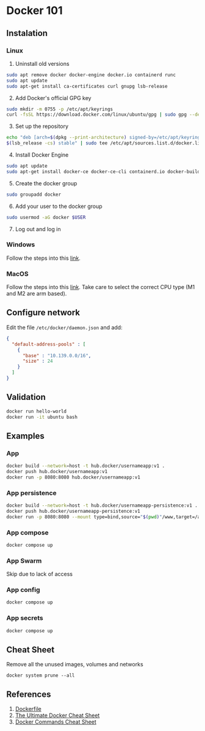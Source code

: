 # Docker 101

## Instalation

### Linux

1. Uninstall old versions 

```bash
sudo apt remove docker docker-engine docker.io containerd runc
sudo apt update
sudo apt-get install ca-certificates curl gnupg lsb-release
```

2. Add Docker's official GPG key

```bash
sudo mkdir -m 0755 -p /etc/apt/keyrings
curl -fsSL https://download.docker.com/linux/ubuntu/gpg | sudo gpg --dearmor -o /etc/apt/keyrings/docker.gpg
```

3. Set up the repository

```bash
echo "deb [arch=$(dpkg --print-architecture) signed-by=/etc/apt/keyrings/docker.gpg] https://download.docker.com/linux/ubuntu \
$(lsb_release -cs) stable" | sudo tee /etc/apt/sources.list.d/docker.list > /dev/null
```
4. Install Docker Engine

```bash
sudo apt update
sudo apt-get install docker-ce docker-ce-cli containerd.io docker-buildx-plugin docker-compose-plugin
```

5. Create the docker group

```bash
sudo groupadd docker
```

6. Add your user to the docker group

```bash
sudo usermod -aG docker $USER
```

7. Log out and log in

### Windows

Follow the steps into this [link](https://docs.docker.com/desktop/windows/wsl/).

### MacOS

Follow the steps into this [link](https://docs.docker.com/desktop/install/mac-install/).
Take care to select the correct CPU type (M1 and M2 are arm based).

## Configure network

Edit the file `/etc/docker/daemon.json` and add:
```json
{
  "default-address-pools" : [
    {
      "base" : "10.139.0.0/16",
      "size" : 24
    }
  ]
}
```

## Validation

```bash
docker run hello-world
docker run -it ubuntu bash
```

## Examples

### App

```bash
docker build --network=host -t hub.docker/usernameapp:v1 .
docker push hub.docker/usernameapp:v1
docker run -p 8080:8080 hub.docker/usernameapp:v1
```

### App persistence

```bash
docker build --network=host -t hub.docker/usernameapp-persistence:v1 .
docker push hub.docker/usernameapp-persistence:v1
docker run -p 8080:8080 --mount type=bind,source="$(pwd)"/www,target=/app/www hub.docker/usernameapp-persistence:v1
```

### App compose

```bash
docker compose up
```

### App Swarm

Skip due to lack of access

### App config

```bash
docker compose up
```

### App secrets

```bash
docker compose up
```

## Cheat Sheet

Remove all the unused images, volumes and networks

```
docker system prune --all
```

## References

1. [Dockerfile](https://docs.docker.com/engine/reference/builder/)
2. [The Ultimate Docker Cheat Sheet](https://dockerlabs.collabnix.com/docker/cheatsheet/)
3. [Docker Commands Cheat Sheet](https://pagertree.com/blog/docker-commands-cheat-sheet)